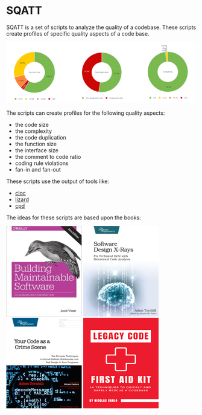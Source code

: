 # SQATT

SQATT is a set of scripts to analyze the quality of a codebase.
These scripts create profiles of specific quality aspects of a code base.

![Profiles](images/profiles.png)

The scripts can create profiles for the following quality aspects:

* the code size
* the complexity
* the code duplication
* the function size
* the interface size
* the comment to code ratio
* coding rule violations
* fan-in and fan-out

These scripts use the output of tools like:

* [cloc](https://github.com/AlDanial/cloc)
* [lizard](https://github.com/terryyin/lizard)
* [cpd](https://pmd.github.io/latest/pmd_userdocs_cpd.html)

The ideas for these scripts are based upon the books:

![Building Maintainable Software](images/BuildingMaintainableSoftware.jpg)
![Software Design Xrays](images/SoftwareDesignXRays.jpg)
![Your Code As A Crime scene](images/YourCodeAsACrimeScene.jpg)
![Legacy Code First Aid Kit](images/LegacyCodeFirstAidKit.png)
